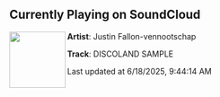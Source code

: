 ## Currently Playing on SoundCloud

[<img align="left" width="100" src="https://i1.sndcdn.com/artworks-e9pbvbMvlMnylkkj-iepYIA-t500x500.jpg">](https://soundcloud.com/justin-fallon12/discoland-sc-edit-mp3)

**Artist**: Justin Fallon-vennootschap 

**Track**: DISCOLAND SAMPLE

Last updated at 6/18/2025, 9:44:14 AM
